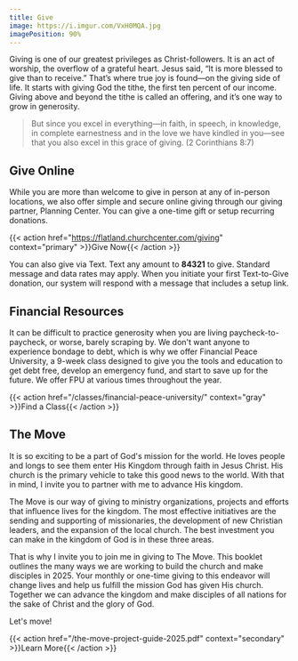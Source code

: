 ```yaml
---
title: Give
image: https://i.imgur.com/VxH0MQA.jpg
imagePosition: 90%
---
```


Giving is one of our greatest privileges as Christ-followers. It is an act of worship, the overflow of a grateful heart. Jesus said, “It is more blessed to give than to receive.” That’s where true joy is found—on the giving side of life. It starts with giving God the tithe, the first ten percent of our income. Giving above and beyond the tithe is called an offering, and it’s one way to grow in generosity.

> But since you excel in everything—in faith, in speech, in knowledge, in complete earnestness and in the love we have kindled in you—see that you also excel in this grace of giving. (2 Corinthians 8:7)

## Give Online

While you are more than welcome to give in person at any of in-person locations, we also offer simple and secure online giving through our giving partner, Planning Center. You can give a one-time gift or setup recurring donations.

{{< action href="https://flatland.churchcenter.com/giving" context="primary" >}}Give Now{{< /action >}}

You can also give via Text. Text any amount to **84321** to give. Standard message and data rates may apply. When you initiate your first Text-to-Give donation, our system will respond with a message that includes a setup link.

## Financial Resources

It can be difficult to practice generosity when you are living paycheck-to-paycheck, or worse, barely scraping by. We don't want anyone to experience bondage to debt, which is why we offer Financial Peace University, a 9-week class designed to give you the tools and education to get debt free, develop an emergency fund, and start to save up for the future. We offer FPU at various times throughout the year.

{{< action href="/classes/financial-peace-university/" context="gray" >}}Find a Class{{< /action >}}

## The Move

It is so exciting to be a part of God's mission for the world. He loves people and longs to see them enter His Kingdom through faith in Jesus Christ. His church is the primary vehicle to take this good news to the world. With that in mind, I invite you to partner with me to advance His kingdom.

The Move is our way of giving to ministry organizations, projects and efforts that influence lives for the kingdom. The most effective initiatives are the sending and supporting of missionaries, the development of new Christian leaders, and the expansion of the local church. The best investment you can make in the kingdom of God is in these three areas.

That is why I invite you to join me in giving to The Move. This booklet outlines the many ways we are working to build the church and make disciples in 2025. Your monthly or one-time giving to this endeavor will change lives and help us fulfill the mission God has given His church. Together we can advance the kingdom and make disciples of all nations for the sake of Christ and the glory of God.

Let's move!

{{< action href="/the-move-project-guide-2025.pdf" context="secondary" >}}Learn More{{< /action >}}
